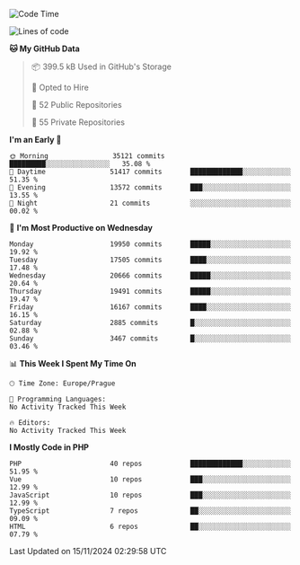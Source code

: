 <!--START_SECTION:waka-->
![Code Time](http://img.shields.io/badge/Code%20Time-1%2C583%20hrs%2058%20mins-blue)

![Lines of code](https://img.shields.io/badge/From%20Hello%20World%20I%27ve%20Written-31.4%20million%20lines%20of%20code-blue)

**🐱 My GitHub Data** 

> 📦 399.5 kB Used in GitHub's Storage 
 > 
> 💼 Opted to Hire
 > 
> 📜 52 Public Repositories 
 > 
> 🔑 55 Private Repositories 
 > 
**I'm an Early 🐤** 

```text
🌞 Morning                35121 commits       █████████░░░░░░░░░░░░░░░░   35.08 % 
🌆 Daytime                51417 commits       █████████████░░░░░░░░░░░░   51.35 % 
🌃 Evening                13572 commits       ███░░░░░░░░░░░░░░░░░░░░░░   13.55 % 
🌙 Night                  21 commits          ░░░░░░░░░░░░░░░░░░░░░░░░░   00.02 % 
```
📅 **I'm Most Productive on Wednesday** 

```text
Monday                   19950 commits       █████░░░░░░░░░░░░░░░░░░░░   19.92 % 
Tuesday                  17505 commits       ████░░░░░░░░░░░░░░░░░░░░░   17.48 % 
Wednesday                20666 commits       █████░░░░░░░░░░░░░░░░░░░░   20.64 % 
Thursday                 19491 commits       █████░░░░░░░░░░░░░░░░░░░░   19.47 % 
Friday                   16167 commits       ████░░░░░░░░░░░░░░░░░░░░░   16.15 % 
Saturday                 2885 commits        █░░░░░░░░░░░░░░░░░░░░░░░░   02.88 % 
Sunday                   3467 commits        █░░░░░░░░░░░░░░░░░░░░░░░░   03.46 % 
```


📊 **This Week I Spent My Time On** 

```text
🕑︎ Time Zone: Europe/Prague

💬 Programming Languages: 
No Activity Tracked This Week

🔥 Editors: 
No Activity Tracked This Week
```

**I Mostly Code in PHP** 

```text
PHP                      40 repos            █████████████░░░░░░░░░░░░   51.95 % 
Vue                      10 repos            ███░░░░░░░░░░░░░░░░░░░░░░   12.99 % 
JavaScript               10 repos            ███░░░░░░░░░░░░░░░░░░░░░░   12.99 % 
TypeScript               7 repos             ██░░░░░░░░░░░░░░░░░░░░░░░   09.09 % 
HTML                     6 repos             ██░░░░░░░░░░░░░░░░░░░░░░░   07.79 % 
```




 Last Updated on 15/11/2024 02:29:58 UTC
<!--END_SECTION:waka-->
<!--
**AlexKratky/AlexKratky** is a ✨ _special_ ✨ repository because its `README.md` (this file) appears on your GitHub profile.

Here are some ideas to get you started:

- 🔭 I’m currently working on ...
- 🌱 I’m currently learning ...
- 👯 I’m looking to collaborate on ...
- 🤔 I’m looking for help with ...
- 💬 Ask me about ...
- 📫 How to reach me: ...
- 😄 Pronouns: ...
- ⚡ Fun fact: ...
-->
